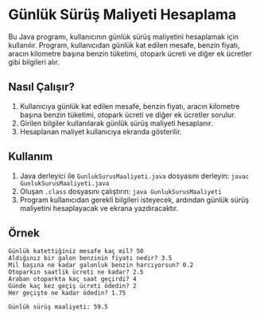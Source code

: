 # Günlük Sürüş Maliyeti Hesaplama
Bu Java programı, kullanıcının günlük sürüş maliyetini hesaplamak için kullanılır. Program, kullanıcıdan günlük kat edilen mesafe, benzin fiyatı, aracın kilometre başına benzin tüketimi, otopark ücreti ve diğer ek ücretler gibi bilgileri alır.

## Nasıl Çalışır?

1. Kullanıcıya günlük kat edilen mesafe, benzin fiyatı, aracın kilometre başına benzin tüketimi, otopark ücreti ve diğer ek ücretler sorulur.
2. Girilen bilgiler kullanılarak günlük sürüş maliyeti hesaplanır.
3. Hesaplanan maliyet kullanıcıya ekranda gösterilir.

## Kullanım

1. Java derleyici ile `GunlukSurusMaaliyeti.java` dosyasını derleyin: `javac GunlukSurusMaaliyeti.java`
2. Oluşan `.class` dosyasını çalıştırın: `java GunlukSurusMaaliyeti`
3. Program kullanıcıdan gerekli bilgileri isteyecek, ardından günlük sürüş maliyetini hesaplayacak ve ekrana yazdıracaktır.

## Örnek
```
Günlük katettiğiniz mesafe kaç mil? 50
Aldığınız bir galon benzinin fiyatı nedir? 3.5
Mil başına ne kadar galonluk benzin harcıyorsun? 0.2
Otoparkın saatlik ücreti ne kadar? 2.5
Araban otoparkta kaç saat geçirdi? 4
Günde kaç kez geçiş ücreti ödedin? 2
Her geçişte ne kadar ödedin? 1.75

Günlük sürüş maaliyeti: 59.5
```
